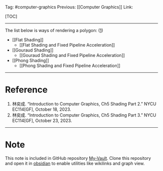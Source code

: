 Tag: #computer-graphics 
Previous: [[Computer Graphics]]
Link: 

[TOC]

---

The list below is ways of rendering a polygon: (<u>1</u>)

- [[Flat Shading]]
	- [[Flat Shading and Fixed Pipeline Acceleration]]
- [[Gouraud Shading]]
	- [[Gouraud Shading and Fixed Pipeline Acceleration]]
- [[Phong Shading]]
	- [[Phong Shading and Fixed Pipeline Acceleration]]

---

# Reference

1. 林奕成. “Introduction to Computer Graphics, Ch5 Shading Part 2.” NYCU EC114[GF], October 18, 2023.
2. 林奕成. “Introduction to Computer Graphics, Ch5 Shading Part 3.” NYCU EC114[GF], October 23, 2023.

---

# Note

This note is included in GitHub repository [My-Vault](https://github.com/LittleD3092/My-Vault.git). Clone this repository and open it in [obsidian](https://obsidian.md/) to enable utilities like wikilinks and graph view.